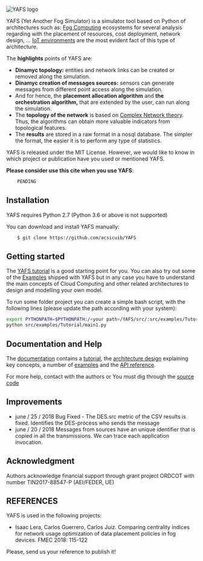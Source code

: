 
![YAFS logo](https://github.com/acsicuib/YAFS/raw/master/docs/_static/yafs_logo.png)

YAFS (Yet Another Fog Simulator) is a simulator tool based on Python of architectures such as: [Fog Computing](https://en.wikipedia.org/wiki/Fog_computing) ecosystems for several analysis regarding with the placement of resources, cost deployment, network design, ... [IoT environments](https://en.wikipedia.org/wiki/Internet_of_things) are the most evident fact of this type of architecture.


The **highlights** points of YAFS are:
* **Dinamyc topology:** entities and network links can be created or removed along the simulation.
* **Dinamyc creation of messages sources:** sensors can generate messages from different point access along the simulation.
* And for hence, the **placement allocation algorithm** and **the orchestration algorithm,** that are extended by the user, can run along the simulation.
* The **topology of the network** is based on [Complex Network theory](https://en.wikipedia.org/wiki/Complex_network). Thus, the algorithms can obtain more valuable indicators from topological features.
* The **results** are stored in a raw format in a nosql database. The simpler the format, the easier it is to perform any type of statistics.


YAFS is released under the MIT License. However, we would like to know in which project or publication have you used or mentioned YAFS.

**Please consider use this cite when you use YAFS**:

```bash
    PENDING
```



Installation
------------

YAFS requires Python 2.7 (Python 3.6 or above is not supported)

You can download and install YAFS manually:

```bash
    $ git clone https://github.com/acsicuib/YAFS
```


Getting started
---------------

The [YAFS tutorial](https://yafs.readthedocs.io/en/latest/introduction/index.html) is a good starting
point for you. You can also try out some of the [Examples](https://yafs.readthedocs.io/en/latest/examples/index.html) shipped with
YAFS but in any case you have to understand the main concepts of Cloud Computing and other related architectures to design and modelling your own model.

To run some folder project you can create a simple bash script, with the following lines (please update the path according with your system):

```bash
export PYTHONPATH=$PYTHONPATH:/<your path>/YAFS/src/:src/examples/Tutorial/
python src/examples/Tutorial/main1.py
```


Documentation and Help
----------------------

The [documentation](https://yafs.readthedocs.io/en/latest/) contains a [tutorial](https://yafs.readthedocs.io/en/latest/introduction/index.html), the [architecture design](https://yafs.readthedocs.io/en/latest/architecture/index.html) explaining key
concepts, a number of [examples](https://yafs.readthedocs.io/en/latest/examples/index.html) and the [API reference](https://yafs.readthedocs.io/en/latest/api_reference/index.html).


For more help, contact with the authors or You must dig through the [source code](https://github.com/acsicuib/YAFS)

Improvements
------------
- june / 25 / 2018 Bug Fixed - The DES.src metric of the CSV results is fixed. Identifies the DES-process who sends the message
- june / 20 / 2018 Messages from sources have an unique identifier that is copied in all the transmissions. We can trace each application invocation.

Acknowledgment
--------------

Authors acknowledge financial support through grant project ORDCOT with number TIN2017-88547-P (AEI/FEDER, UE)


REFERENCES
----------

YAFS is used in the following projects:

* Isaac Lera, Carlos Guerrero, Carlos Juiz. Comparing centrality indices for network usage optimization of data placement policies in fog devices. FMEC 2018: 115-122

Please, send us your reference to publish it!